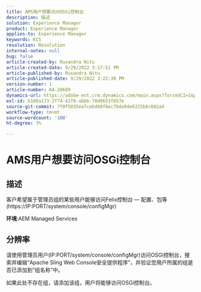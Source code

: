 ```yaml
---
title: AMS用户想要访问OSGi控制台
description: 描述
solution: Experience Manager
product: Experience Manager
applies-to: Experience Manager
keywords: KCS
resolution: Resolution
internal-notes: null
bug: false
article-created-by: Ruxandra Nitu
article-created-date: 9/29/2022 3:17:51 PM
article-published-by: Ruxandra Nitu
article-published-date: 9/29/2022 3:22:39 PM
version-number: 1
article-number: KA-20689
dynamics-url: https://adobe-ent.crm.dynamics.com/main.aspx?forceUCI=1&pagetype=entityrecord&etn=knowledgearticle&id=0aa2b2da-0940-ed11-9db1-0022480867fb
exl-id: b180a173-2f74-41f0-abbb-78d9653fd57e
source-git-commit: 7f0f5035ea7cebd60f6ec7bda9de6225b6c602a4
workflow-type: tm+mt
source-wordcount: '108'
ht-degree: 3%

---
```


# AMS用户想要访问OSGi控制台

## 描述


客户希望属于管理员组的某些用户能够访问Felix控制台 — 配置、包等(https://IP:PORT/system/console/configMgr)



<b>环境</b>:AEM Managed Services


## 分辨率


请使用管理员用户(IP:PORT/system/console/configMgr)访问OSGi控制台，搜索并编辑“Apache Sling Web Console安全提供程序”，并验证您用户所属的组是否已添加到“组名称”中。

如果此处不存在组，请添加该组，用户将能够访问OSGi控制台。
